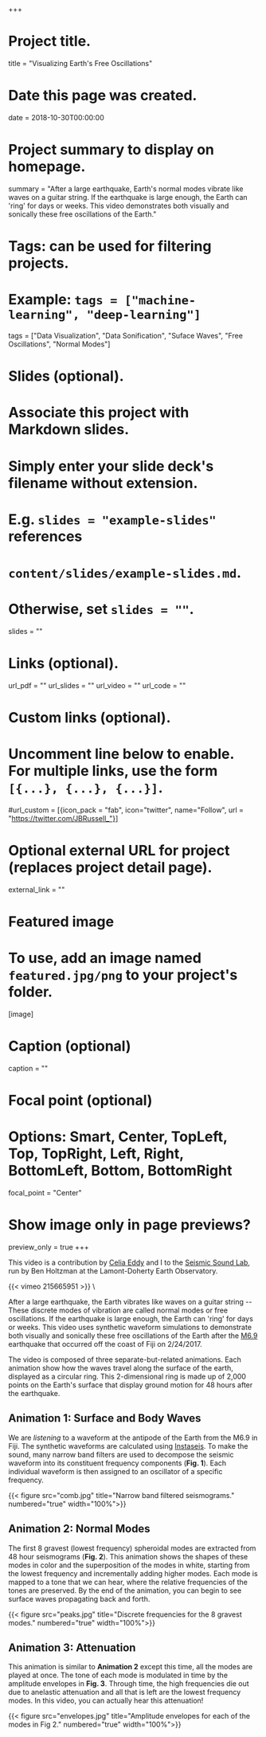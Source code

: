 +++
# Project title.
title = "Visualizing Earth's Free Oscillations"

# Date this page was created.
date = 2018-10-30T00:00:00

# Project summary to display on homepage.
summary = "After a large earthquake, Earth's normal modes vibrate like waves on a guitar string. If the earthquake is large enough, the Earth can 'ring' for days or weeks. This video demonstrates both visually and sonically these free oscillations of the Earth."

# Tags: can be used for filtering projects.
# Example: `tags = ["machine-learning", "deep-learning"]`
tags = ["Data Visualization", "Data Sonification", "Suface Waves", "Free Oscillations", "Normal Modes"]

# Slides (optional).
#   Associate this project with Markdown slides.
#   Simply enter your slide deck's filename without extension.
#   E.g. `slides = "example-slides"` references 
#   `content/slides/example-slides.md`.
#   Otherwise, set `slides = ""`.
slides = ""

# Links (optional).
url_pdf = ""
url_slides = ""
url_video = ""
url_code = ""

# Custom links (optional).
#   Uncomment line below to enable. For multiple links, use the form `[{...}, {...}, {...}]`.
#url_custom = [{icon_pack = "fab", icon="twitter", name="Follow", url = "https://twitter.com/JBRussell_"}]

# Optional external URL for project (replaces project detail page).
external_link = ""

# Featured image
# To use, add an image named `featured.jpg/png` to your project's folder. 
[image]
  # Caption (optional)
  caption = ""
  
  # Focal point (optional)
  # Options: Smart, Center, TopLeft, Top, TopRight, Left, Right, BottomLeft, Bottom, BottomRight
  focal_point = "Center"
  
  # Show image only in page previews?
  preview_only = true
+++

This video is a contribution by [Celia Eddy](https://www.celiaeddy.com/) and I to the [Seismic Sound Lab](http://www.seismicsoundlab.org/), run by Ben Holtzman at the Lamont-Doherty Earth Observatory. 

{{< vimeo 215665951 >}}
\

After a large earthquake, the Earth vibrates like waves on a guitar string -- These discrete modes of vibration are called normal modes or free oscillations. If the earthquake is large enough, the Earth can 'ring' for days or weeks. This video uses synthetic waveform simulations to demonstrate both visually and sonically these free oscillations of the Earth after the [M6.9](https://earthquake.usgs.gov/earthquakes/eventpage/us20008m3t/executive#executive) earthquake that occurred off the coast of Fiji on 2/24/2017.

The video is composed of three separate-but-related animations. Each animation show how the waves travel along the surface of the earth, displayed as a circular ring. This 2-dimensional ring is made up of 2,000 points on the Earth's surface that display ground motion for 48 hours after the earthquake.

## Animation 1: Surface and Body Waves
We are *listening* to a waveform at the antipode of the Earth from the M6.9 in Fiji. The synthetic waveforms are calculated using [Instaseis](http://instaseis.net/). To make the sound, many narrow band filters are used to decompose the seismic waveform into its constituent frequency components (**Fig. 1**). Each individual waveform is then assigned to an oscillator of a specific frequency.

{{< figure src="comb.jpg" title="Narrow band filtered seismograms." numbered="true" width="100%">}}


## Animation 2: Normal Modes
The first 8 gravest (lowest frequency) spheroidal modes are extracted from 48 hour seismograms (**Fig. 2**). This animation shows the shapes of these modes in color and the superposition of the modes in white, starting from the lowest frequency and incrementally adding higher modes. Each mode is mapped to a tone that we can hear, where the relative frequencies of the tones are preserved. By the end of the animation, you can begin to see surface waves propagating back and forth.

{{< figure src="peaks.jpg" title="Discrete frequencies for the 8 gravest modes." numbered="true" width="100%">}}


## Animation 3: Attenuation
This animation is similar to **Animation 2** except this time, all the modes are played at once. The tone of each mode is modulated in time by the amplitude envelopes in **Fig. 3**. Through time, the high frequencies die out due to anelastic attenuation and all that is left are the lowest frequency modes. In this video, you can actually hear this attenuation!

{{< figure src="envelopes.jpg" title="Amplitude envelopes for each of the modes in Fig 2." numbered="true" width="100%">}}


